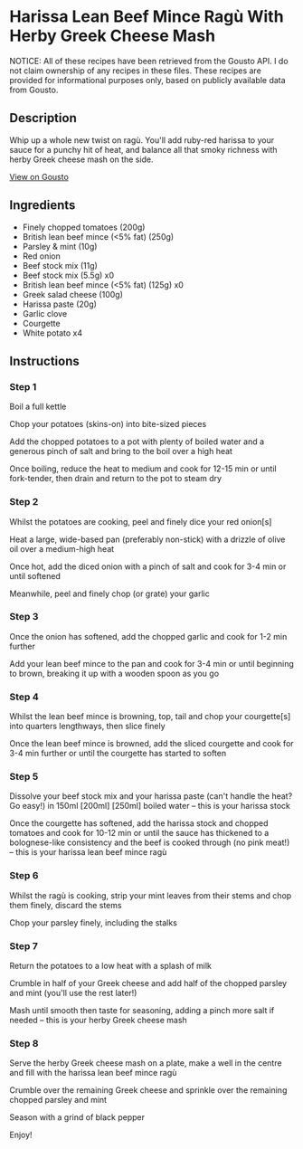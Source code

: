 # Harissa Lean Beef Mince Ragù With Herby Greek Cheese Mash

NOTICE: All of these recipes have been retrieved from the Gousto API. I do not claim ownership of any recipes in these files. These recipes are provided for informational purposes only, based on publicly available data from Gousto.

## Description

Whip up a whole new twist on ragù. You'll add ruby-red harissa to your sauce for a punchy hit of heat, and balance all that smoky richness with herby Greek cheese mash on the side. 

[View on Gousto](https://www.gousto.co.uk/recipes/cookbook/harissa-lean-beef-ragu-herby-feta-mash)

## Ingredients

- Finely chopped tomatoes (200g)
- British lean beef mince (<5% fat) (250g)
- Parsley & mint (10g)
- Red onion
- Beef stock mix (11g)
- Beef stock mix (5.5g) x0
- British lean beef mince (<5% fat) (125g) x0
- Greek salad cheese (100g)
- Harissa paste (20g)
- Garlic clove
- Courgette
- White potato x4

## Instructions


### Step 1

Boil a full kettle

Chop your potatoes (skins-on) into bite-sized pieces

Add the chopped potatoes to a pot with plenty of boiled water and a generous pinch of salt and bring to the boil over a high heat

Once boiling, reduce the heat to medium and cook for 12-15 min or until fork-tender, then drain and return to the pot to steam dry


### Step 2

Whilst the potatoes are cooking, peel and finely dice your red onion[s]

Heat a large, wide-based pan (preferably non-stick) with a drizzle of olive oil over a medium-high heat

Once hot, add the diced onion with a pinch of salt and cook for 3-4 min or until softened

Meanwhile, peel and finely chop (or grate) your garlic


### Step 3

Once the onion has softened, add the chopped garlic and cook for 1-2 min further

Add your lean beef mince to the pan and cook for 3-4 min or until beginning to brown, breaking it up with a wooden spoon as you go


### Step 4

Whilst the lean beef mince is browning, top, tail and chop your courgette[s] into quarters lengthways, then slice finely

Once the lean beef mince is browned, add the sliced courgette and cook for 3-4 min further or until the courgette has started to soften


### Step 5

Dissolve your beef stock mix and your harissa paste (can't handle the heat? Go easy!) in 150ml<span class="text-danger"> <span class="text-purple">[200ml]</span> [250ml] </span>boiled water – this is your harissa stock

Once the courgette has softened, add the harissa stock and chopped tomatoes and cook for 10-12 min or until the sauce has thickened to a bolognese-like consistency and the beef is cooked through (no pink meat!) – this is your harissa lean beef mince ragù


### Step 6

Whilst the ragù is cooking, strip your mint leaves from their stems and chop them finely, discard the stems

Chop your parsley finely, including the stalks


### Step 7

Return the potatoes to a low heat with a splash of milk

Crumble in half of your Greek cheese and add half of the chopped parsley and mint (you'll use the rest later!)

Mash until smooth then taste for seasoning, adding a pinch more salt if needed – this is your herby Greek cheese mash

### Step 8

Serve the herby Greek cheese mash on a plate, make a well in the centre and fill with the harissa lean beef mince ragù

Crumble over the remaining Greek cheese and sprinkle over the remaining chopped parsley and mint

Season with a grind of black pepper

Enjoy!

